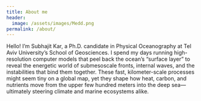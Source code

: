 ```yaml
---
title: About me
header:
  image: /assets/images/Medd.png
permalink: /about/
---
```


Hello! I’m Subhajit Kar, a Ph.D. candidate in Physical Oceanography at Tel Aviv University’s School of Geosciences. I spend my days running high-resolution computer models that peel back the ocean’s “surface layer” to reveal the energetic world of submesoscale fronts, internal waves, and the instabilities that bind them together. These fast, kilometer-scale processes might seem tiny on a global map, yet they shape how heat, carbon, and nutrients move from the upper few hundred meters into the deep sea—ultimately steering climate and marine ecosystems alike.
